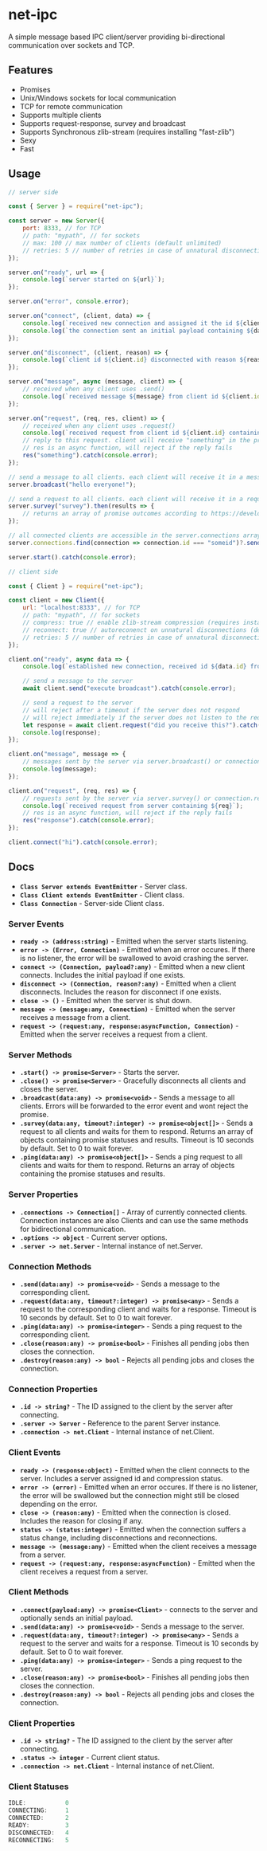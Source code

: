 # net-ipc

A simple message based IPC client/server providing bi-directional communication over sockets and TCP.

## Features

* Promises
* Unix/Windows sockets for local communication
* TCP for remote communication
* Supports multiple clients
* Supports request-response, survey and broadcast
* Supports Synchronous zlib-stream (requires installing "fast-zlib")
* Sexy
* Fast

## Usage

```js
// server side

const { Server } = require("net-ipc");

const server = new Server({
    port: 8333, // for TCP
    // path: "mypath", // for sockets
    // max: 100 // max number of clients (default unlimited)
    // retries: 5 // number of retries in case of unnatural disconnections (default 3)
});

server.on("ready", url => {
    console.log(`server started on ${url}`);
});

server.on("error", console.error);

server.on("connect", (client, data) => {
    console.log(`received new connection and assigned it the id ${client.id}`);
    console.log(`the connection sent an initial payload containing ${data}`);
});

server.on("disconnect", (client, reason) => {
    console.log(`client id ${client.id} disconnected with reason ${reason}`);
});

server.on("message", async (message, client) => {
    // received when any client uses .send()
    console.log(`received message ${message} from client id ${client.id}`);
});

server.on("request", (req, res, client) => {
    // received when any client uses .request()
    console.log(`received request from client id ${client.id} containing ${req}`);
    // reply to this request. client will receive "something" in the promise returned by .request()
    // res is an async function, will reject if the reply fails
    res("something").catch(console.error);
});

// send a message to all clients. each client will receive it in a message event
server.broadcast("hello everyone!");

// send a request to all clients. each client will receive it in a request event
server.survey("survey").then(results => {
    // returns an array of promise outcomes according to https://developer.mozilla.org/en-US/docs/Web/JavaScript/Reference/Global_Objects/Promise/allSettled
});

// all connected clients are accessible in the server.connections array and can be independently interacted with
server.connections.find(connection => connection.id === "someid")?.send("hi");

server.start().catch(console.error);
```

```js
// client side

const { Client } = require("net-ipc");

const client = new Client({
    url: "localhost:8333", // for TCP
    // path: "mypath", // for sockets
    // compress: true // enable zlib-stream compression (requires installing "fast-zlib")
    // reconnect: true // autoreconenct on unnatural disconnections (default true)
    // retries: 5 // number of retries in case of unnatural disconnections (default 3)
});

client.on("ready", async data => {
    console.log(`established new connection, received id ${data.id} from server`);

    // send a message to the server
    await client.send("execute broadcast").catch(console.error);

    // send a request to the server
    // will reject after a timeout if the server does not respond
    // will reject immediately if the server does not listen to the request event
    let response = await client.request("did you receive this?").catch(e => `oops: ${e}`);
    console.log(response);
});

client.on("message", message => {
    // messages sent by the server via server.broadcast() or connection.send()
    console.log(message);
});

client.on("request", (req, res) => {
    // requests sent by the server via server.survey() or connection.request()
    console.log(`received request from server containing ${req}`);
    // res is an async function, will reject if the reply fails
    res("response").catch(console.error);
});

client.connect("hi").catch(console.error);
```

## Docs

* **`Class Server extends EventEmitter`** - Server class.
* **`Class Client extends EventEmitter`** - Client class.
* **`Class Connection`** - Server-side Client class.

### Server Events

* **`ready -> (address:string)`** - Emitted when the server starts listening.
* **`error -> (Error, Connection)`** - Emitted when an error occures. If there is no listener, the error will be swallowed to avoid crashing the server.
* **`connect -> (Connection, payload?:any)`** - Emitted when a new client connects. Includes the initial payload if one exists.
* **`disconnect -> (Connection, reason?:any)`** - Emitted when a client disconnects. Includes the reason for disconnect if one exists.
* **`close -> ()`** - Emitted when the server is shut down.
* **`message -> (message:any, Connection)`** - Emitted when the server receives a message from a client.
* **`request -> (request:any, response:asyncFunction, Connection)`** - Emitted when the server receives a request from a client.

### Server Methods

* **`.start() -> promise<Server>`** - Starts the server.
* **`.close() -> promise<Server>`** - Gracefully disconnects all clients and closes the server.
* **`.broadcast(data:any) -> promise<void>`** - Sends a message to all clients. Errors will be forwarded to the error event and wont reject the promise.
* **`.survey(data:any, timeout?:integer) -> promise<object[]>`** - Sends a request to all clients and waits for them to respond. Returns an array of objects containing promise statuses and results. Timeout is 10 seconds by default. Set to 0 to wait forever.
* **`.ping(data:any) -> promise<object[]>`** - Sends a ping request to all clients and waits for them to respond. Returns an array of objects containing the promise statuses and results.

### Server Properties

* **`.connections -> Connection[]`** - Array of currently connected clients. Connection instances are also Clients and can use the same methods for bidirectional communication.
* **`.options -> object`** - Current server options.
* **`.server -> net.Server`** - Internal instance of net.Server.

### Connection Methods

* **`.send(data:any) -> promise<void>`** - Sends a message to the corresponding client.
* **`.request(data:any, timeout?:integer) -> promise<any>`** - Sends a request to the corresponding client and waits for a response. Timeout is 10 seconds by default. Set to 0 to wait forever.
* **`.ping(data:any) -> promise<integer>`** - Sends a ping request to the corresponding client.
* **`.close(reason:any) -> promise<bool>`** - Finishes all pending jobs then closes the connection.
* **`.destroy(reason:any) -> bool`** - Rejects all pending jobs and closes the connection.

### Connection Properties

* **`.id -> string?`** - The ID assigned to the client by the server after connecting.
* **`.server -> Server`** - Reference to the parent Server instance.
* **`.connection -> net.Client`** - Internal instance of net.Client.

### Client Events

* **`ready -> (response:object)`** - Emitted when the client connects to the server. Includes a server assigned id and compression status.
* **`error -> (error)`** - Emitted when an error occures. If there is no listener, the error will be swallowed but the connection might still be closed depending on the error.
* **`close -> (reason:any)`** - Emitted when the connection is closed. Includes the reason for closing if any.
* **`status -> (status:integer)`** - Emitted when the connection suffers a status change, including disconnections and reconnections.
* **`message -> (message:any)`** - Emitted when the client receives a message from a server.
* **`request -> (request:any, response:asyncFunction)`** - Emitted when the client receives a request from a server.

### Client Methods

* **`.connect(payload:any) -> promise<Client>`** - connects to the server and optionally sends an initial payload.
* **`.send(data:any) -> promise<void>`** - Sends a message to the server.
* **`.request(data:any, timeout?:integer) -> promise<any>`** - Sends a request to the server and waits for a response. Timeout is 10 seconds by default. Set to 0 to wait forever.
* **`.ping(data:any) -> promise<integer>`** - Sends a ping request to the server.
* **`.close(reason:any) -> promise<bool>`** - Finishes all pending jobs then closes the connection.
* **`.destroy(reason:any) -> bool`** - Rejects all pending jobs and closes the connection.

### Client Properties

* **`.id -> string?`** - The ID assigned to the client by the server after connecting.
* **`.status -> integer`** - Current client status.
* **`.connection -> net.Client`** - Internal instance of net.Client.

### Client Statuses

```js
IDLE:           0
CONNECTING:     1
CONNECTED:      2
READY:          3
DISCONNECTED:   4
RECONNECTING:   5
```
